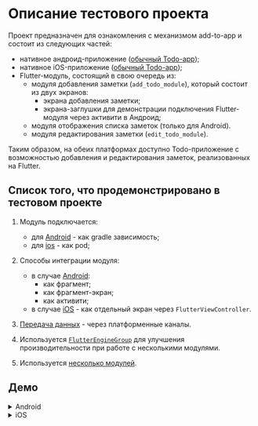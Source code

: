 # Описание тестового проекта

Проект предназначен для ознакомления с механизмом add-to-app и состоит из следующих частей:
- нативное андроид-приложение ([обычный Todo-app](https://github.com/Ashish0077/ToDo_App_Android));
- нативное iOS-приложение ([обычный Todo-app](https://github.com/ivanvorobei/SwiftUI/tree/master/Other%20Projects/Example%20To-Do%20App));
- Flutter-модуль, состоящий в свою  очередь из:
  - модуля добавления заметки (`add_todo_module`), который состоит из двух экранов:
    - экрана добавления заметки;
    - экрана-заглушки для демонстрации подключения Flutter-модуля через активити в Андроид;
  - модуля отображения списка заметок (только для Android).
  - модуля редактирования заметки (`edit_todo_module`).


Таким образом, на обеих платформах доступно Todo-приложение с возможностью добавления и редактирования заметок, реализованных на Flutter. 

## Список того, что продемонстрировано в тестовом проекте

1. Модуль подключается:
    - для [Android](../1.%20Создание%20модуля/android/README.md) - как gradle зависимость;
    - для [ios](../1.%20Создание%20модуля/ios/README.md) - как pod;

2. Способы интеграции модуля:
    - в случае [Android](../2.%20Способы%20интеграции%20в%20нативное%20приложение/android/README.md):
      - как фрагмент;
      - как фрагмент-экран;
      - как активити;
    - в случае [iOS](../2.%20Способы%20интеграции%20в%20нативное%20приложение/ios/README.md) - как отдельный экран через `FlutterViewController`.
3. [Передача данных](../3.%20Передача%20данных%20туда%20и%20обратно/android/README.md) - через платформенные каналы.
4. Используется [`FlutterEngineGroup`](../4.%20Возможные%20проблемы%20с%20производительностью/README.md) для улучшения производительности при работе с несколькими модулями.
5. Используется [несколько модулей](../6.%20Несколько%20модулей/README.md).  

## Демо

<details>
    <summary>Android</summary>



https://github.com/Sadhorsephile/flutter-add-to-app-example/assets/45498770/f60bf15c-1027-4cba-9c4f-21af0ef2ebea



</details>

<details>
    <summary>iOS</summary>

https://github.com/Sadhorsephile/flutter-add-to-app-example/assets/45498770/e6834067-1762-4a79-9d93-99555127a83c

</details>
